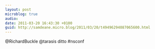 ```yaml
---
layout: post
microblog: true
audio: 
date: 2011-03-20 16:43:30 +0100
guid: http://samdeane.micro.blog/2011/03/20/t49496294087065600.html
---
```

@RichardBuckle @tarasis ditto #nsconf
